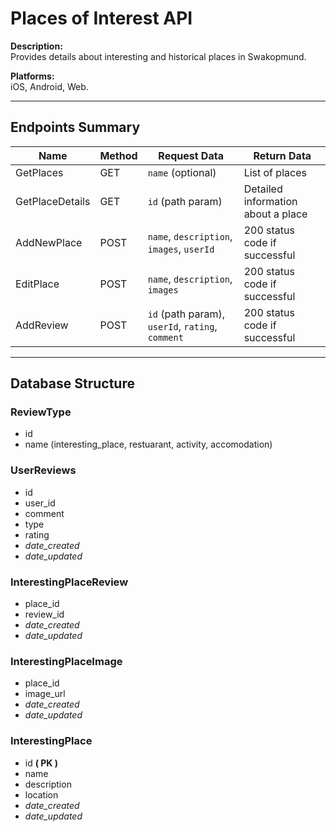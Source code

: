 # Places of Interest API

**Description:**  
Provides details about interesting and historical places in Swakopmund.

**Platforms:**  
iOS, Android, Web.

---

## Endpoints Summary

| Name            | Method | Request Data                                          | Return Data                          |
|-----------------|--------|--------------------------------------------------------|--------------------------------------|
| GetPlaces       | GET    | `name` (optional)                                     | List of places                       |
| GetPlaceDetails | GET    | `id` (path param)                                     | Detailed information about a place   |
| AddNewPlace     | POST   | `name`, `description`, `images`, `userId`             | 200 status code if successful        |
| EditPlace       | POST   | `name`, `description`, `images`                       | 200 status code if successful        |
| AddReview       | POST   | `id` (path param), `userId`, `rating`, `comment`      | 200 status code if successful        |

---

## Database Structure

### ReviewType
- id
- name (interesting_place, restuarant, activity, accomodation)

### UserReviews
- id
- user_id
- comment
- type
- rating
- *date_created*
- *date_updated*

### InterestingPlaceReview
- place_id
- review_id
- *date_created*
- *date_updated*

### InterestingPlaceImage
- place_id
- image_url
- *date_created*
- *date_updated*

### InterestingPlace
- id **( PK )**
- name
- description
- location
- *date_created*
- *date_updated*
